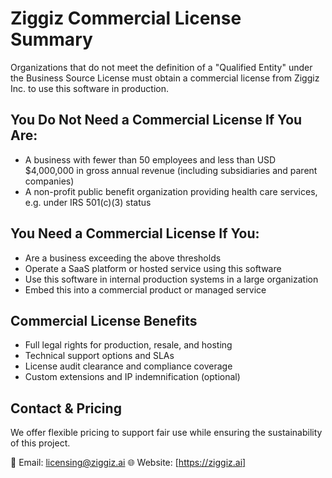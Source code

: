 <!-- SPDX-License-Identifier: LicenseRef-Ziggiz-Commercial -->
<!-- Copyright (c) 2025 Ziggiz Inc. -->

# Ziggiz Commercial License Summary

Organizations that do not meet the definition of a "Qualified Entity" under the
Business Source License must obtain a commercial license from Ziggiz Inc. to use
this software in production.

## You Do Not Need a Commercial License If You Are:

- A business with fewer than 50 employees and less than USD $4,000,000 in gross
  annual revenue (including subsidiaries and parent companies)
- A non-profit public benefit organization providing health care services, e.g.
  under IRS 501(c)(3) status

## You Need a Commercial License If You:

- Are a business exceeding the above thresholds
- Operate a SaaS platform or hosted service using this software
- Use this software in internal production systems in a large organization
- Embed this into a commercial product or managed service

## Commercial License Benefits

- Full legal rights for production, resale, and hosting
- Technical support options and SLAs
- License audit clearance and compliance coverage
- Custom extensions and IP indemnification (optional)

## Contact & Pricing

We offer flexible pricing to support fair use while ensuring the sustainability
of this project.

📧 Email: licensing@ziggiz.ai
🌐 Website: [https://ziggiz.ai]
